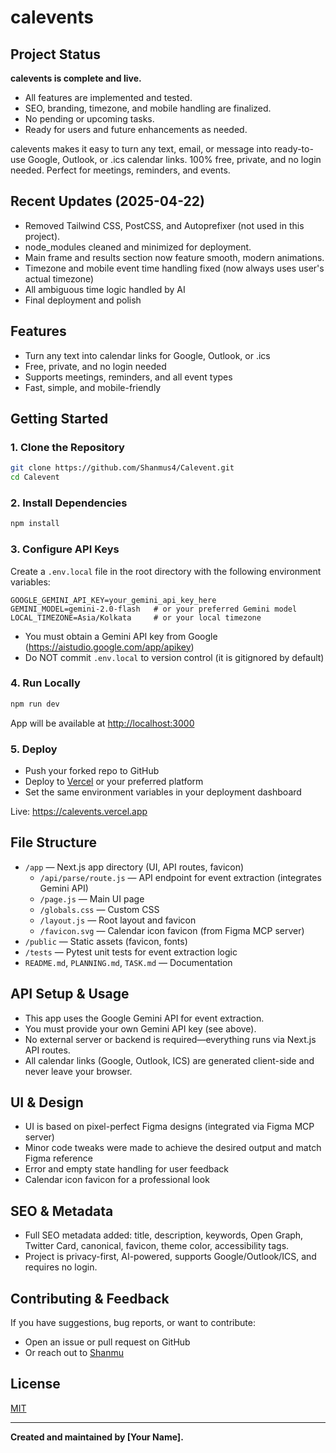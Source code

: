 # calevents

## Project Status

**calevents is complete and live.**

- All features are implemented and tested.
- SEO, branding, timezone, and mobile handling are finalized.
- No pending or upcoming tasks.
- Ready for users and future enhancements as needed.

calevents makes it easy to turn any text, email, or message into ready-to-use Google, Outlook, or .ics calendar links. 100% free, private, and no login needed. Perfect for meetings, reminders, and events.

## Recent Updates (2025-04-22)
- Removed Tailwind CSS, PostCSS, and Autoprefixer (not used in this project).
- node_modules cleaned and minimized for deployment.
- Main frame and results section now feature smooth, modern animations.
- Timezone and mobile event time handling fixed (now always uses user's actual timezone)
- All ambiguous time logic handled by AI
- Final deployment and polish

## Features
- Turn any text into calendar links for Google, Outlook, or .ics
- Free, private, and no login needed
- Supports meetings, reminders, and all event types
- Fast, simple, and mobile-friendly

## Getting Started

### 1. Clone the Repository
```sh
git clone https://github.com/Shanmus4/Calevent.git
cd Calevent
```

### 2. Install Dependencies
```sh
npm install
```

### 3. Configure API Keys
Create a `.env.local` file in the root directory with the following environment variables:

```
GOOGLE_GEMINI_API_KEY=your_gemini_api_key_here
GEMINI_MODEL=gemini-2.0-flash   # or your preferred Gemini model
LOCAL_TIMEZONE=Asia/Kolkata     # or your local timezone
```
- You must obtain a Gemini API key from Google (https://aistudio.google.com/app/apikey)
- Do NOT commit `.env.local` to version control (it is gitignored by default)

### 4. Run Locally
```sh
npm run dev
```
App will be available at [http://localhost:3000](http://localhost:3000)

### 5. Deploy
- Push your forked repo to GitHub
- Deploy to [Vercel](https://vercel.com/) or your preferred platform
- Set the same environment variables in your deployment dashboard

Live: https://calevents.vercel.app

## File Structure
- `/app` — Next.js app directory (UI, API routes, favicon)
  - `/api/parse/route.js` — API endpoint for event extraction (integrates Gemini API)
  - `/page.js` — Main UI page
  - `/globals.css` — Custom CSS
  - `/layout.js` — Root layout and favicon
  - `/favicon.svg` — Calendar icon favicon (from Figma MCP server)
- `/public` — Static assets (favicon, fonts)
- `/tests` — Pytest unit tests for event extraction logic
- `README.md`, `PLANNING.md`, `TASK.md` — Documentation

## API Setup & Usage
- This app uses the Google Gemini API for event extraction.
- You must provide your own Gemini API key (see above).
- No external server or backend is required—everything runs via Next.js API routes.
- All calendar links (Google, Outlook, ICS) are generated client-side and never leave your browser.

## UI & Design
- UI is based on pixel-perfect Figma designs (integrated via Figma MCP server)
- Minor code tweaks were made to achieve the desired output and match Figma reference
- Error and empty state handling for user feedback
- Calendar icon favicon for a professional look

## SEO & Metadata
- Full SEO metadata added: title, description, keywords, Open Graph, Twitter Card, canonical, favicon, theme color, accessibility tags.
- Project is privacy-first, AI-powered, supports Google/Outlook/ICS, and requires no login.

## Contributing & Feedback
If you have suggestions, bug reports, or want to contribute:
- Open an issue or pull request on GitHub
- Or reach out to [Shanmu](https://shanmus4.framer.website/)

## License
[MIT](LICENSE)

---

**Created and maintained by [Your Name].**
